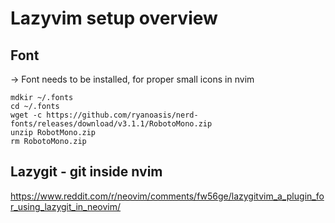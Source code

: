 # Lazyvim setup overview

## Font
-> Font needs to be installed, for proper small icons in nvim

```
mdkir ~/.fonts
cd ~/.fonts
wget -c https://github.com/ryanoasis/nerd-fonts/releases/download/v3.1.1/RobotoMono.zip
unzip RobotMono.zip
rm RobotoMono.zip
```




## Lazygit - git inside nvim

https://www.reddit.com/r/neovim/comments/fw56ge/lazygitvim_a_plugin_for_using_lazygit_in_neovim/
